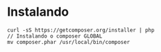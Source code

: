 # Instalando

    curl -sS https://getcomposer.org/installer | php
    // Instalando o composer GLOBAL
    mv composer.phar /usr/local/bin/composer
